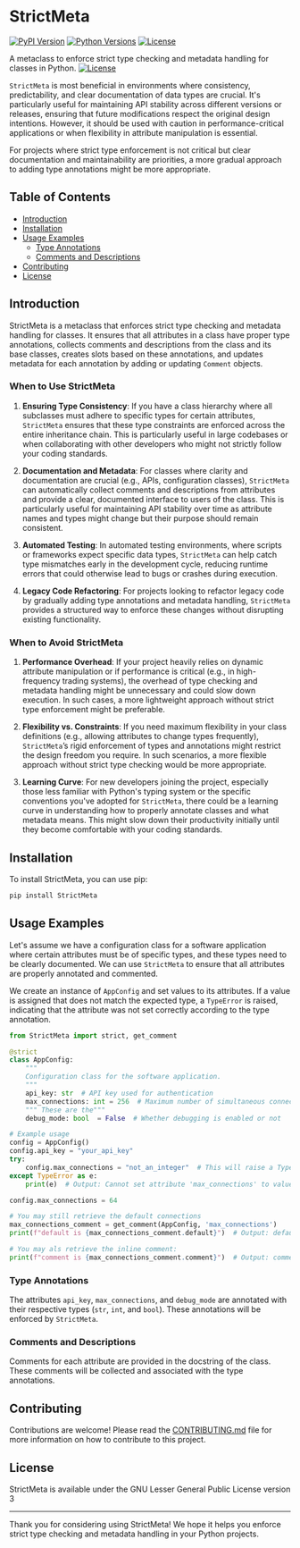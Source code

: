  # StrictMeta

[![PyPI Version](https://img.shields.io/pypi/v/StrictMeta)](https://pypi.org/project/StrictMeta/)
[![Python Versions](https://img.shields.io/pypi/pyversions/StrictMeta)](https://pypi.org/project/StrictMeta/)
[![License](https://img.shields.io/github/license/yourusername/StrictMeta)](https://github.com/Karsten-Merkle/StrictMeta/blob/main/lgpl-3.0.md)

A metaclass to enforce strict type checking and metadata handling for classes in Python.
 [![License](https://img.shields.io/badge/License-LGPL%20v3-blue.svg)](https://www.gnu.org/licenses/lgpl-3.0)

`StrictMeta` is most beneficial in environments where consistency, predictability, and clear documentation of data types are crucial. It's particularly useful for maintaining API stability across different versions or releases, ensuring that future modifications respect the original design intentions. However, it should be used with caution in performance-critical applications or when flexibility in attribute manipulation is essential.

For projects where strict type enforcement is not critical but clear documentation and maintainability are priorities, a more gradual approach to adding type annotations might be more appropriate.

## Table of Contents
- [Introduction](#introduction)
- [Installation](#installation)
- [Usage Examples](#usage-examples)
  - [Type Annotations](#type-annotations)
  - [Comments and Descriptions](#comments-and-descriptions)
- [Contributing](#contributing)
- [License](#license)

## Introduction

StrictMeta is a metaclass that enforces strict type checking and metadata handling for classes. It ensures that all attributes in a class have proper type annotations, collects comments and descriptions from the class and its base classes, creates slots based on these annotations, and updates metadata for each annotation by adding or updating `Comment` objects.

### When to Use StrictMeta

1. **Ensuring Type Consistency**: If you have a class hierarchy where all subclasses must adhere to specific types for certain attributes, `StrictMeta` ensures that these type constraints are enforced across the entire inheritance chain. This is particularly useful in large codebases or when collaborating with other developers who might not strictly follow your coding standards.

2. **Documentation and Metadata**: For classes where clarity and documentation are crucial (e.g., APIs, configuration classes), `StrictMeta` can automatically collect comments and descriptions from attributes and provide a clear, documented interface to users of the class. This is particularly useful for maintaining API stability over time as attribute names and types might change but their purpose should remain consistent.

3. **Automated Testing**: In automated testing environments, where scripts or frameworks expect specific data types, `StrictMeta` can help catch type mismatches early in the development cycle, reducing runtime errors that could otherwise lead to bugs or crashes during execution.

4. **Legacy Code Refactoring**: For projects looking to refactor legacy code by gradually adding type annotations and metadata handling, `StrictMeta` provides a structured way to enforce these changes without disrupting existing functionality.

### When to Avoid StrictMeta

1. **Performance Overhead**: If your project heavily relies on dynamic attribute manipulation or if performance is critical (e.g., in high-frequency trading systems), the overhead of type checking and metadata handling might be unnecessary and could slow down execution. In such cases, a more lightweight approach without strict type enforcement might be preferable.

2. **Flexibility vs. Constraints**: If you need maximum flexibility in your class definitions (e.g., allowing attributes to change types frequently), `StrictMeta`’s rigid enforcement of types and annotations might restrict the design freedom you require. In such scenarios, a more flexible approach without strict type checking would be more appropriate.

3. **Learning Curve**: For new developers joining the project, especially those less familiar with Python's typing system or the specific conventions you've adopted for `StrictMeta`, there could be a learning curve in understanding how to properly annotate classes and what metadata means. This might slow down their productivity initially until they become comfortable with your coding standards.

## Installation

To install StrictMeta, you can use pip:

```bash
pip install StrictMeta
```

## Usage Examples


Let's assume we have a configuration class for a software application where certain attributes must be of specific types, and these types need to be clearly documented. We can use `StrictMeta` to ensure that all attributes are properly annotated and commented.

We create an instance of `AppConfig` and set values to its attributes. If a value is assigned that does not match the expected type, a `TypeError` is raised, indicating that the attribute was not set correctly according to the type annotation.


```python
from StrictMeta import strict, get_comment

@strict
class AppConfig:
    """
    Configuration class for the software application.
    """
    api_key: str  # API key used for authentication
    max_connections: int = 256  # Maximum number of simultaneous connections allowed
    """ These are the"""
    debug_mode: bool  = False  # Whether debugging is enabled or not

# Example usage
config = AppConfig()
config.api_key = "your_api_key"
try:
    config.max_connections = "not_an_integer"  # This will raise a TypeError
except TypeError as e:
    print(e)  # Output: Cannot set attribute 'max_connections' to value of type <class 'str'>. Expected type is <class 'int'>.

config.max_connections = 64

# You may still retrieve the default connections
max_connections_comment = get_comment(AppConfig, 'max_connections')
print(f"default is {max_connections_comment.default}")  # Output: default is 256

# You may als retrieve the inline comment:
print(f"comment is {max_connections_comment.comment}")  # Output: comment is Maximum number of simultaneous connections allowed

```

### Type Annotations

The attributes `api_key`, `max_connections`, and `debug_mode` are annotated with their respective types (`str`, `int`, and `bool`). These annotations will be enforced by `StrictMeta`.

### Comments and Descriptions

Comments for each attribute are provided in the docstring of the class. These comments will be collected and associated with the type annotations.

## Contributing

Contributions are welcome! Please read the [CONTRIBUTING.md](https://github.com/Karsten-Merkle/StrictMeta/blob/main/CONTRIBUTING.md) file for more information on how to contribute to this project.

## License

StrictMeta is available under the GNU Lesser General Public License version 3

---

Thank you for considering using StrictMeta! We hope it helps you enforce strict type checking and metadata handling in your Python projects.